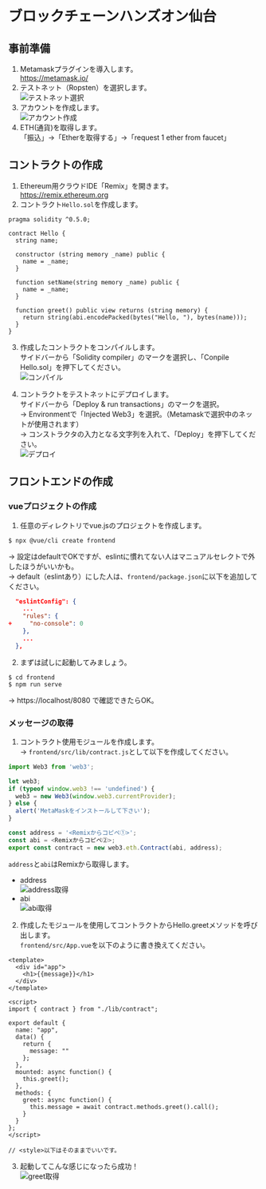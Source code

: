 # ブロックチェーンハンズオン仙台

## 事前準備
1. Metamaskプラグインを導入します。  
  https://metamask.io/
2. テストネット（Ropsten）を選択します。  
![テストネット選択](./image/1-1.png)  
3. アカウントを作成します。  
![アカウント作成](./image/1-2.png)  
4. ETH(通貨)を取得します。  
「振込」→「Etherを取得する」→「request 1 ether from faucet」

## コントラクトの作成
1. Ethereum用クラウドIDE「Remix」を開きます。  
  https://remix.ethereum.org
2. コントラクト`Hello.sol`を作成します。  
```
pragma solidity ^0.5.0;

contract Hello {
  string name;

  constructor (string memory _name) public {
    name = _name;
  }

  function setName(string memory _name) public {
    name = _name;
  }

  function greet() public view returns (string memory) {
    return string(abi.encodePacked(bytes("Hello, "), bytes(name)));
  }
}
```
3. 作成したコントラクトをコンパイルします。  
  サイドバーから「Solidity compiler」のマークを選択し、「Conpile Hello.sol」を押下してください。  
![コンパイル](./image/2-1.png)  

4. コントラクトをテストネットにデプロイします。  
  サイドバーから「Deploy & run transactions」のマークを選択。  
  → Environmentで「Injected Web3」を選択。（Metamaskで選択中のネットが使用されます）  
  → コンストラクタの入力となる文字列を入れて、「Deploy」を押下してください。  
![デプロイ](./image/2-2.png)  

## フロントエンドの作成
### vueプロジェクトの作成
1. 任意のディレクトリでvue.jsのプロジェクトを作成します。  
```
$ npx @vue/cli create frontend
```
→ 設定はdefaultでOKですが、eslintに慣れてない人はマニュアルセレクトで外したほうがいいかも。  
→ default（eslintあり）にした人は、`frontend/package.json`に以下を追加してください。  
```frontend/package.json
  "eslintConfig": {
    ...
    "rules": {
+     "no-console": 0
    },
    ...
  },
```

2. まずは試しに起動してみましょう。  
```
$ cd frontend
$ npm run serve
```
→ https://localhost/8080 で確認できたらOK。  

### メッセージの取得
1. コントラクト使用モジュールを作成します。  
→ `frontend/src/lib/contract.js`として以下を作成してください。
```frontend/src/lib/contract.js
import Web3 from 'web3';

let web3;
if (typeof window.web3 !== 'undefined') {
  web3 = new Web3(window.web3.currentProvider);
} else {
  alert('MetaMaskをインストールして下さい');
}

const address = '<Remixからコピペ①>';
const abi = <Remixからコピペ②>;
export const contract = new web3.eth.Contract(abi, address);
```
`address`と`abi`はRemixから取得します。  
- address  
![address取得](./image/3-1.png)  
- abi  
![abi取得](./image/3-2.png)  

2. 作成したモジュールを使用してコントラクトからHello.greetメソッドを呼び出します。  
`frontend/src/App.vue`を以下のように書き換えてください。  
```frontend/src/App.vue
<template>
  <div id="app">
    <h1>{{message}}</h1>
  </div>
</template>

<script>
import { contract } from "./lib/contract";

export default {
  name: "app",
  data() {
    return {
      message: ""
    };
  },
  mounted: async function() {
    this.greet();
  },
  methods: {
    greet: async function() {
      this.message = await contract.methods.greet().call();
    }
  }
};
</script>

// <style>以下はそのままでいいです。
```

3. 起動してこんな感じになったら成功！  
![greet取得](./image/4-1.png)  

